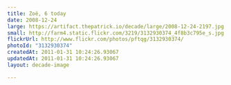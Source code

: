 ```yaml
---
title: Zoë, 6 today
date: 2008-12-24
large: https://artifact.thepatrick.io/decade/large/2008-12-24-2197.jpg
small: http://farm4.static.flickr.com/3219/3132930374_4f8b3c795e_s.jpg
flickrUrl: http://www.flickr.com/photos/pftqg/3132930374/
photoId: "3132930374"
createdAt: 2011-01-31 10:24:26.93067
updatedAt: 2011-01-31 10:24:26.93067
layout: decade-image

---
```


